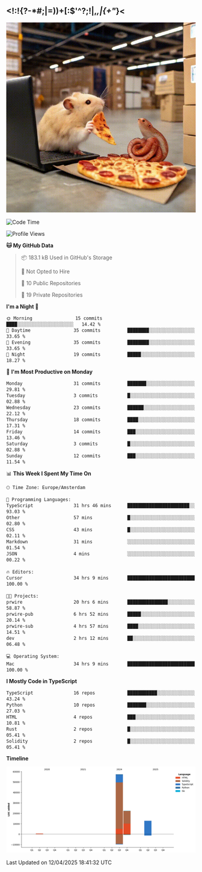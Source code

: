 ## <!:!{?-*#;|=))+[:$'^?;!|,_,|{\+"_}<

![hamster is coding in front of pc at warehouse. and then, squid eats the pizza](/public/image/0.gif)

<!--START_SECTION:waka-->
![Code Time](http://img.shields.io/badge/Code%20Time-217%20hrs%2031%20mins-blue)

![Profile Views](http://img.shields.io/badge/Profile%20Views-0-blue)

**🐱 My GitHub Data** 

> 📦 183.1 kB Used in GitHub's Storage 
 > 
> 🚫 Not Opted to Hire
 > 
> 📜 10 Public Repositories 
 > 
> 🔑 19 Private Repositories 
 > 
**I'm a Night 🦉** 

```text
🌞 Morning                15 commits          ████░░░░░░░░░░░░░░░░░░░░░   14.42 % 
🌆 Daytime                35 commits          ████████░░░░░░░░░░░░░░░░░   33.65 % 
🌃 Evening                35 commits          ████████░░░░░░░░░░░░░░░░░   33.65 % 
🌙 Night                  19 commits          █████░░░░░░░░░░░░░░░░░░░░   18.27 % 
```
📅 **I'm Most Productive on Monday** 

```text
Monday                   31 commits          ███████░░░░░░░░░░░░░░░░░░   29.81 % 
Tuesday                  3 commits           █░░░░░░░░░░░░░░░░░░░░░░░░   02.88 % 
Wednesday                23 commits          ██████░░░░░░░░░░░░░░░░░░░   22.12 % 
Thursday                 18 commits          ████░░░░░░░░░░░░░░░░░░░░░   17.31 % 
Friday                   14 commits          ███░░░░░░░░░░░░░░░░░░░░░░   13.46 % 
Saturday                 3 commits           █░░░░░░░░░░░░░░░░░░░░░░░░   02.88 % 
Sunday                   12 commits          ███░░░░░░░░░░░░░░░░░░░░░░   11.54 % 
```


📊 **This Week I Spent My Time On** 

```text
🕑︎ Time Zone: Europe/Amsterdam

💬 Programming Languages: 
TypeScript               31 hrs 46 mins      ███████████████████████░░   93.03 % 
Other                    57 mins             █░░░░░░░░░░░░░░░░░░░░░░░░   02.80 % 
CSS                      43 mins             █░░░░░░░░░░░░░░░░░░░░░░░░   02.11 % 
Markdown                 31 mins             ░░░░░░░░░░░░░░░░░░░░░░░░░   01.54 % 
JSON                     4 mins              ░░░░░░░░░░░░░░░░░░░░░░░░░   00.22 % 

🔥 Editors: 
Cursor                   34 hrs 9 mins       █████████████████████████   100.00 % 

🐱‍💻 Projects: 
prwire                   20 hrs 6 mins       ███████████████░░░░░░░░░░   58.87 % 
prwire-pub               6 hrs 52 mins       █████░░░░░░░░░░░░░░░░░░░░   20.14 % 
prwire-sub               4 hrs 57 mins       ████░░░░░░░░░░░░░░░░░░░░░   14.51 % 
dev                      2 hrs 12 mins       ██░░░░░░░░░░░░░░░░░░░░░░░   06.48 % 

💻 Operating System: 
Mac                      34 hrs 9 mins       █████████████████████████   100.00 % 
```

**I Mostly Code in TypeScript** 

```text
TypeScript               16 repos            ███████████░░░░░░░░░░░░░░   43.24 % 
Python                   10 repos            ███████░░░░░░░░░░░░░░░░░░   27.03 % 
HTML                     4 repos             ███░░░░░░░░░░░░░░░░░░░░░░   10.81 % 
Rust                     2 repos             █░░░░░░░░░░░░░░░░░░░░░░░░   05.41 % 
Solidity                 2 repos             █░░░░░░░░░░░░░░░░░░░░░░░░   05.41 % 
```



**Timeline**

![Lines of Code chart](https://raw.githubusercontent.com/yosui/yosui/master/assets/bar_graph.png)


 Last Updated on 12/04/2025 18:41:32 UTC
<!--END_SECTION:waka-->
